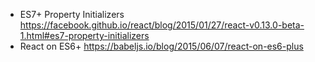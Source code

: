 - ES7+ Property Initializers https://facebook.github.io/react/blog/2015/01/27/react-v0.13.0-beta-1.html#es7-property-initializers
- React on ES6+ https://babeljs.io/blog/2015/06/07/react-on-es6-plus
